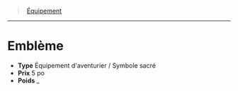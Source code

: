 ﻿---
!EquipmentItem
Type: Équipement d'aventurier / Symbole sacré
Price: 5 po
Weight: _
Id: equipment_hd.md#emblème
ParentLink: equipment_hd.md#Équipement
Name: Emblème
ParentName: Équipement
NameLevel: 1
Attributes:
  Name: Emblème
  Markdown: >+
    # <!--Name-->Emblème<!--/Name-->


    - **Type** <!--Type-->Équipement d'aventurier / Symbole sacré<!--/Type-->

    - **Prix** <!--Price-->5 po<!--/Price-->

    - **Poids** <!--Weight-->_<!--/Weight-->

  Type: Équipement d'aventurier / Symbole sacré
  Price: 5 po
  Weight: _
AttributesDictionary: >+
  Name: Emblème

  Markdown: >+

    # <!--Name-->Emblème<!--/Name-->





    - **Type** <!--Type-->Équipement d'aventurier / Symbole sacré<!--/Type-->



    - **Prix** <!--Price-->5 po<!--/Price-->



    - **Poids** <!--Weight-->_<!--/Weight-->



  Type: Équipement d'aventurier / Symbole sacré

  Price: 5 po

  Weight: _

---
> [Équipement](hd_equipment.md)

---

# Emblème

- **Type** Équipement d'aventurier / Symbole sacré
- **Prix** 5 po
- **Poids** _

